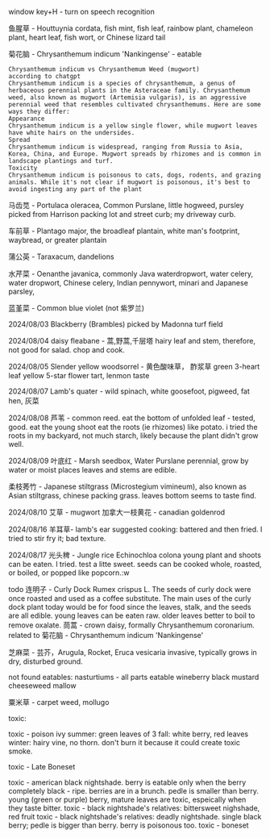
window key+H  - turn on speech recognition

鱼腥草 - Houttuynia cordata, fish mint, fish leaf, rainbow plant, chameleon plant, heart leaf, fish wort, or Chinese lizard tail

菊花脑 - Chrysanthemum indicum 'Nankingense' - eatable

    Chrysanthemum indicum vs Chrysanthemum Weed (mugwort)
    according to chatgpt
    Chrysanthemum indicum is a species of chrysanthemum, a genus of herbaceous perennial plants in the Asteraceae family. Chrysanthemum weed, also known as mugwort (Artemisia vulgaris), is an aggressive perennial weed that resembles cultivated chrysanthemums. Here are some ways they differ:
    Appearance
    Chrysanthemum indicum is a yellow single flower, while mugwort leaves have white hairs on the undersides.
    Spread
    Chrysanthemum indicum is widespread, ranging from Russia to Asia, Korea, China, and Europe. Mugwort spreads by rhizomes and is common in landscape plantings and turf.
    Toxicity
    Chrysanthemum indicum is poisonous to cats, dogs, rodents, and grazing animals. While it's not clear if mugwort is poisonous, it's best to avoid ingesting any part of the plant

马齿苋 - Portulaca oleracea, Common Purslane, little hogweed, pursley
    picked from Harrison packing lot and street curb; my driveway curb.

车前草 - Plantago major, the broadleaf plantain, white man's footprint, waybread, or greater plantain

蒲公英 - Taraxacum, dandelions

水芹菜 - Oenanthe javanica, commonly Java waterdropwort, water celery, water dropwort, Chinese celery, Indian pennywort, minari and Japanese parsley, 

蓝堇菜 - Common blue violet (not 紫罗兰)

2024/08/03 Blackberry (Brambles)
    picked by Madonna turf field

2024/08/04
daisy fleabane - 蒿,野蒿,千层塔
    hairy leaf and stem, therefore, not good for salad. 
    chop and cook. 

2024/08/05 
Slender yellow woodsorrel - 黄色酸味草， 酢浆草
    green 3-heart leaf
    yellow 5-star flower
    tart, lenmon taste

2024/08/07
Lamb's quater - wild spinach, white goosefoot, pigweed, fat hen, 灰菜

2024/08/08
芦苇 - common reed.
    eat the bottom of unfolded leaf - tested, good.
    eat the young shoot
    eat the roots (ie rhizomes) like potato.
        i tried the roots in my backyard, not much starch, likely 
        because the plant didn't grow well.

2024/08/09
叶底红 - Marsh seedbox, Water Purslane
    perennial, grow by water or moist places
    leaves and stems are edible. 

柔枝莠竹 - Japanese stiltgrass (Microstegium vimineum), 
        also known as Asian stiltgrass, chinese packing grass.
    leaves bottom seems to taste find.

2024/08/10
艾草 - mugwort
加拿大一枝黄花 - canadian goldenrod

2024/08/16 
羊耳草- lamb's ear
    suggested cooking: battered and then fried.
    I tried to stir fry it; bad texture.

2024/08/17
光头稗 - Jungle rice
    Echinochloa colona
    young plant and shoots can be eaten. I tried. test a litte sweet.
    seeds can be cooked whole, roasted, or boiled, or popped like popcorn.:w


todo
连明子 - Curly Dock
    Rumex crispus L.
    The seeds of curly dock were once roasted and used as a coffee substitute. The main uses of the curly dock plant today would be for food since the leaves, stalk, and the seeds are all edible.
    young leaves can be eaten raw.
    older leaves better to boil to remove oxalate.
茼蒿 - crown daisy, 
       formally Chrysanthemum coronarium. 
       related to 菊花脑 - Chrysanthemum indicum 'Nankingense'

芝麻菜 - 芸芥，Arugula, Rocket,
    Eruca vesicaria
    invasive, typically grows in dry, disturbed ground.


not found eatables:
nasturtiums - all parts eatable
wineberry
black mustard
cheeseweed mallow 

粟米草 - carpet weed, mollugo


toxic:

toxic - poison ivy
    summer: green leaves of 3
    fall:   white berry, red leaves
    winter: hairy vine, no thorn. 
    don't burn it because it could create toxic smoke.

toxic - Late Boneset

toxic - american black nightshade. 
    berry is eatable only when the berry completely black - ripe. 
    berries are in a brunch. pedle is smaller than berry.
    young (green or purple) berry, mature leaves are toxic, espeically
    when they taste bitter.
toxic - black nightshade's relatives: bittersweet nighshade, red fruit
toxic - black nightshade's relatives: deadly nightshade. single black berry; pedle is bigger than berry. berry is poisonous too.
toxic - boneset
